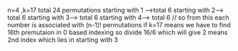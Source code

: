 n=4 ,k=17
total 24 permutations
starting with 1 -->total 6
starting with 2--> total 6
starting with 3--> total 6
starting with 4--> total 6
// so from this each number is associated with (n-1)! permutations
if k=17 means we have to find 16th premutaion in 0 based indexing  so divide 16/6 which will give 2 means 2nd index which lies in starting with 3